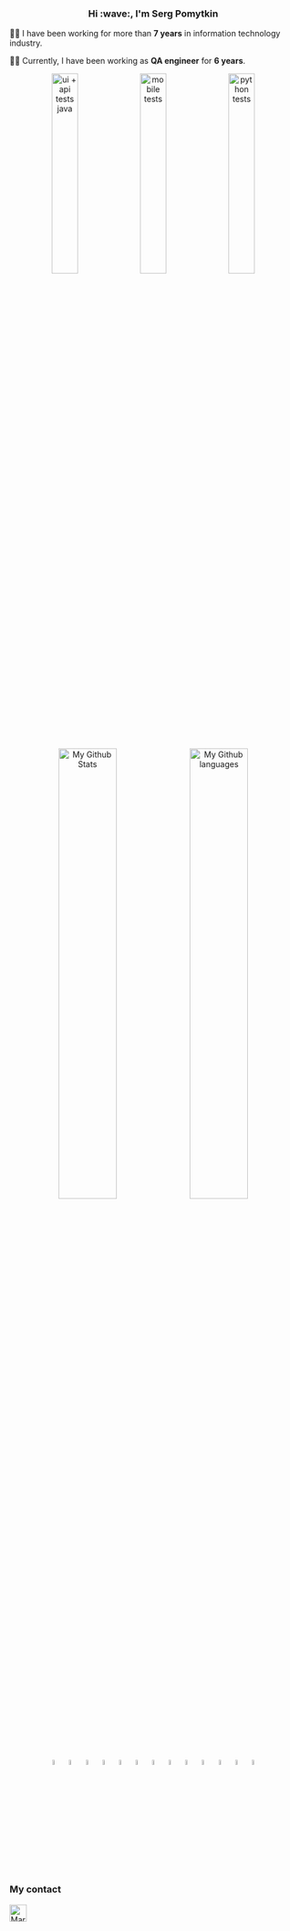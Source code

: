 <h3 align='center'> Hi :wave:, I'm Serg Pomytkin </h3>

:woman_technologist: I have been working for more than **7 years** in information technology industry.

:female_detective: Currently, I have been working as **QA engineer** for **6 years**.

<p align="center">
  <a href="https://github.com/SaleevaMariia/demowebshop_Tests_UI_API"><img title="UI + API automated tests" width="30%" src="https://denvercoder1-github-readme-stats.vercel.app/api/pin/?username=SaleevaMariia&repo=demowebshop_Tests_UI_API&theme=buefy&border_color=9152C0&title_color=9152C0&text_color=20793B&icon_color=9152C0&show_icons=false" alt="ui + api tests java"   ></a> 
<a href="https://github.com/SaleevaMariia/habit_tracker_mobile_tests"><img title="Mobile tests with Appium + Selenide" width="30%" src="https://denvercoder1-github-readme-stats.vercel.app/api/pin/?username=SaleevaMariia&repo=habit_tracker_mobile_tests&theme=buefy&border_color=9152C0&title_color=9152C0&text_color=20793B&icon_color=9152C0&show_icons=false" alt="mobile tests"  ></a>
  <a href="https://github.com/SaleevaMariia/selenium_python_course_project"><img title="Mobile tests with Appium" width="30%" src="https://denvercoder1-github-readme-stats.vercel.app/api/pin/?username=SaleevaMariia&repo=selenium_python_course_project&theme=buefy&border_color=9152C0&title_color=9152C0&text_color=20793B&icon_color=9152C0&show_icons=false" alt="python tests" ></a>
    </p>
<p align="center">
<a><img width="45%"   alt="My Github Stats" src="https://github-readme-stats.vercel.app/api?username=SaleevaMariia&show_icons=true&line_height=20&icon_color=1CC074&include_all_commits=true&theme=buefy&hide_border=true"/></a>
<a><img width="45%"  alt="My Github languages" src="https://github-readme-stats.vercel.app/api/top-langs/?username=SaleevaMariia&layout=compact"/></a>
</p>
<p  align="center"

<code><img width="5%" title="IntelliJ IDEA" src="https://starchenkov.pro/qa-guru/img/skills/Intelij_IDEA.svg"></code>
<code><img width="5%" title="Java" src="https://starchenkov.pro/qa-guru/img/skills/Java.svg"></code>
<code><img width="5%" title="Selenium" src="https://starchenkov.pro/qa-guru/img/skills/Selenium.svg"></code>
<code><img width="5%" title="Selenide" src="https://starchenkov.pro/qa-guru/img/skills/Selenide.svg"></code>
<code><img width="5%" title="Allure Report" src="https://starchenkov.pro/qa-guru/img/skills/Allure_Report.svg"></code>
<code><img width="5%" title="Allure TestOps" src="https://starchenkov.pro/qa-guru/img/skills/Allure_EE.svg"></code>
<code><img width="5%" title="Gradle" src="https://starchenkov.pro/qa-guru/img/skills/Gradle.svg"></code>
<code><img width="5%" title="JUnit5" src="https://starchenkov.pro/qa-guru/img/skills/JUnit5.svg"></code>
<code><img width="5%" title="Github" src="https://starchenkov.pro/qa-guru/img/skills/Github.svg"></code>
<code><img width="5%" title="Jenkins" src="https://starchenkov.pro/qa-guru/img/skills/Jenkins.svg"></code>
<code><img width="5%" title="Rest-Assured" src="https://starchenkov.pro/qa-guru/img/skills/Rest-Assured.svg"></code>
<code><img width="5%" title="Appium" src="https://starchenkov.pro/qa-guru/img/skills/Appium.svg"></code>
<code><img width="5%" title="Browserstack" src="https://starchenkov.pro/qa-guru/img/skills/Browserstack.svg"></code>

</p>

### My contact
<a href="https://t.me/MariiaSaleeva" target="blank"><img align="center" src="https://www.vectorlogo.zone/logos/telegram/telegram-icon.svg" alt="MariiaSaleeva" height="30" width="30" /></a>
